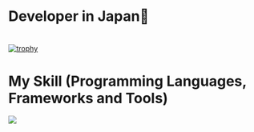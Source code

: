 
# Developer in Japan👋
#
<!-- ![hirosi1900day's GitHub stats](https://github-readme-stats.vercel.app/api?username=hirosi1900day&show_icons=true&theme=vue-dark) -->

<!-- [![Top Langs](https://github-readme-stats.vercel.app/api/top-langs/?username=hirosi1900day&layout=compact&theme=vue-dark)](https://github.com/hirosi1900day/github-readme-stats) -->

[![trophy](https://github-profile-trophy.vercel.app/?username=hirosi1900day&theme=discord)](https://github.com/hirosi1900day/github-profile-trophy)


</p>



# My Skill (Programming Languages, Frameworks and Tools)

<img src="https://skillicons.dev/icons?i=html,css,js,typescript,firebase,react,vue,next,sqlite,mysql,github,vscode,docker,laravel,cakephp,discord,php,gitlab,jquery,aws,vite,gcp,golang,rails,ruby,ansible,terraform,postgres,kotlin,swift,kotilin" /> <br /><br />


